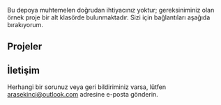 Bu depoya muhtemelen doğrudan ihtiyacınız yoktur; gereksiniminiz olan örnek proje bir alt klasörde bulunmaktadır. Sizi için bağlantıları aşağıda bırakıyorum.

## Projeler

## İletişim

Herhangi bir sorunuz veya geri bildiriminiz varsa, lütfen arasekinci@outlook.com adresine e-posta gönderin.